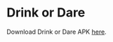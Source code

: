 
# Drink or Dare

Download Drink or Dare APK [here](https://github.com/mjausmanis/DrinkOrDare/releases/tag/Release "Drink Or Dare").

